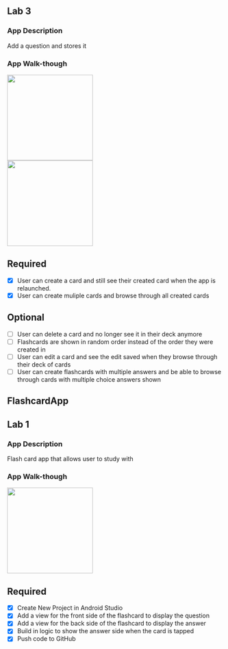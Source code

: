## Lab 3

### App Description
Add a question and stores it

### App Walk-though

<img src="https://i.imgur.com/D0M5eKA.gif" width=200><br>
<img src="https://i.imgur.com/GGbiKJq.gif" width=200><br>

## Required
- [x] User can create a card and still see their created card when the app is relaunched.
- [x] User can create muliple cards and browse through all created cards

## Optional
- [ ] User can delete a card and no longer see it in their deck anymore
- [ ] Flashcards are shown in random order instead of the order they were created in
- [ ] User can edit a card and see the edit saved when they browse through their deck of cards
- [ ] User can create flashcards with multiple answers and be able to browse through cards with multiple choice answers shown

## FlashcardApp


## Lab 1

### App Description
Flash card app that allows user to study with 

### App Walk-though

<img src="http://g.recordit.co/Oeq1Ve3h0u.gif" width=200><br>

## Required
- [x] Create New Project in Android Studio
- [x] Add a view for the front side of the flashcard to display the question
- [x] Add a view for the back side of the flashcard to display the answer
- [x] Build in logic to show the answer side when the card is tapped
- [x] Push code to GitHub

